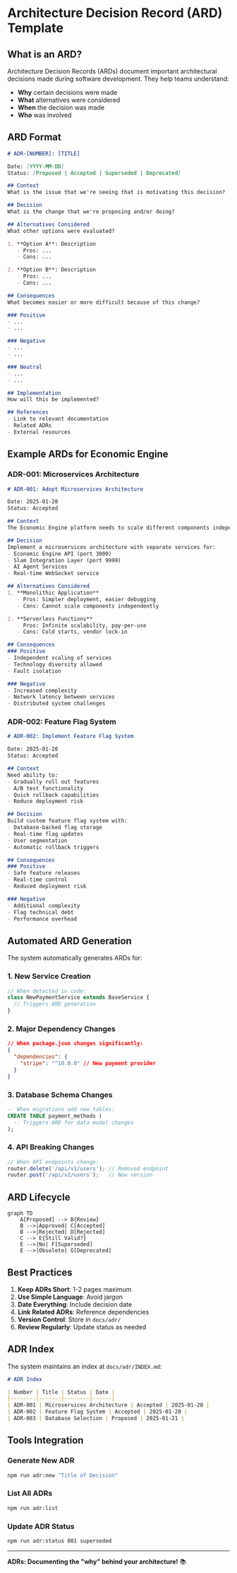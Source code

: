 # Architecture Decision Record (ARD) Template

## What is an ARD?

Architecture Decision Records (ARDs) document important architectural decisions made during software development. They help teams understand:
- **Why** certain decisions were made
- **What** alternatives were considered
- **When** the decision was made
- **Who** was involved

## ARD Format

```markdown
# ADR-[NUMBER]: [TITLE]

Date: [YYYY-MM-DD]
Status: [Proposed | Accepted | Superseded | Deprecated]

## Context
What is the issue that we're seeing that is motivating this decision?

## Decision
What is the change that we're proposing and/or doing?

## Alternatives Considered
What other options were evaluated?

1. **Option A**: Description
   - Pros: ...
   - Cons: ...

2. **Option B**: Description
   - Pros: ...
   - Cons: ...

## Consequences
What becomes easier or more difficult because of this change?

### Positive
- ...
- ...

### Negative
- ...
- ...

### Neutral
- ...
- ...

## Implementation
How will this be implemented?

## References
- Link to relevant documentation
- Related ADRs
- External resources
```

## Example ARDs for Economic Engine

### ADR-001: Microservices Architecture
```markdown
# ADR-001: Adopt Microservices Architecture

Date: 2025-01-20
Status: Accepted

## Context
The Economic Engine platform needs to scale different components independently. The AI economy, document processing, and visualization layers have different resource requirements.

## Decision
Implement a microservices architecture with separate services for:
- Economic Engine API (port 3000)
- Slam Integration Layer (port 9999)
- AI Agent Services
- Real-time WebSocket service

## Alternatives Considered
1. **Monolithic Application**
   - Pros: Simpler deployment, easier debugging
   - Cons: Cannot scale components independently

2. **Serverless Functions**
   - Pros: Infinite scalability, pay-per-use
   - Cons: Cold starts, vendor lock-in

## Consequences
### Positive
- Independent scaling of services
- Technology diversity allowed
- Fault isolation

### Negative
- Increased complexity
- Network latency between services
- Distributed system challenges
```

### ADR-002: Feature Flag System
```markdown
# ADR-002: Implement Feature Flag System

Date: 2025-01-20
Status: Accepted

## Context
Need ability to:
- Gradually roll out features
- A/B test functionality
- Quick rollback capabilities
- Reduce deployment risk

## Decision
Build custom feature flag system with:
- Database-backed flag storage
- Real-time flag updates
- User segmentation
- Automatic rollback triggers

## Consequences
### Positive
- Safe feature releases
- Real-time control
- Reduced deployment risk

### Negative
- Additional complexity
- Flag technical debt
- Performance overhead
```

## Automated ARD Generation

The system automatically generates ARDs for:

### 1. New Service Creation
```javascript
// When detected in code:
class NewPaymentService extends BaseService {
  // Triggers ARD generation
}
```

### 2. Major Dependency Changes
```json
// When package.json changes significantly:
{
  "dependencies": {
    "stripe": "^10.0.0" // New payment provider
  }
}
```

### 3. Database Schema Changes
```sql
-- When migrations add new tables:
CREATE TABLE payment_methods (
  -- Triggers ARD for data model changes
);
```

### 4. API Breaking Changes
```javascript
// When API endpoints change:
router.delete('/api/v1/users'); // Removed endpoint
router.post('/api/v2/users');   // New version
```

## ARD Lifecycle

```mermaid
graph TD
    A[Proposed] --> B{Review}
    B -->|Approved| C[Accepted]
    B -->|Rejected| D[Rejected]
    C --> E{Still Valid?}
    E -->|No| F[Superseded]
    E -->|Obsolete| G[Deprecated]
```

## Best Practices

1. **Keep ADRs Short**: 1-2 pages maximum
2. **Use Simple Language**: Avoid jargon
3. **Date Everything**: Include decision date
4. **Link Related ADRs**: Reference dependencies
5. **Version Control**: Store in `docs/adr/`
6. **Review Regularly**: Update status as needed

## ADR Index

The system maintains an index at `docs/adr/INDEX.md`:

```markdown
# ADR Index

| Number | Title | Status | Date |
|--------|-------|--------|------|
| ADR-001 | Microservices Architecture | Accepted | 2025-01-20 |
| ADR-002 | Feature Flag System | Accepted | 2025-01-20 |
| ADR-003 | Database Selection | Proposed | 2025-01-21 |
```

## Tools Integration

### Generate New ADR
```bash
npm run adr:new "Title of Decision"
```

### List All ADRs
```bash
npm run adr:list
```

### Update ADR Status
```bash
npm run adr:status 001 superseded
```

---

**ADRs: Documenting the "why" behind your architecture!** 📚